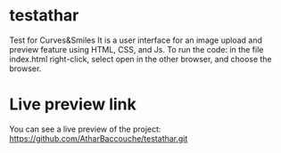 # testathar
Test for Curves&Smiles It is a user interface for an image upload and preview feature using HTML, CSS, and Js. To run the code: in the file index.html right-click, select open in the other browser, and choose the browser.
# Live preview link
You can see a live preview of the project: https://github.com/AtharBaccouche/testathar.git
